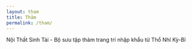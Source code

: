 ```yaml
---
layout: tham
title: Thảm
permalink: /tham/
---
```



Nội Thất Sinh Tài - Bộ sưu tập thảm trang trí nhập khẩu từ Thổ Nhĩ Kỳ-Bỉ
